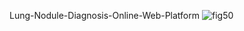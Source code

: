 Lung-Nodule-Diagnosis-Online-Web-Platform
![fig50](https://github.com/dhhdy/Lung-Nodule-Diagnosis-Online-Web-Platform/assets/122719285/880063a8-788e-4de5-b921-744e4036e39c)


